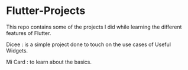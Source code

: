 # Flutter-Projects
This repo contains some of the projects I did while learning the different features of Flutter.


Dicee : is a simple project done to touch on the use cases of Useful Widgets. 

Mi Card : to learn about the basics.
